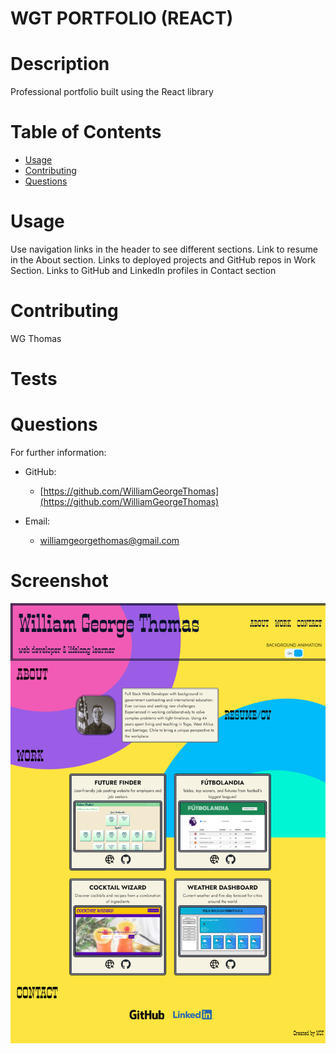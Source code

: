 # WGT PORTFOLIO (REACT)
  
  # Description 
  Professional portfolio built using the React library
  # Table of Contents 
  * [Usage](#usage)
  * [Contributing](#contributing)
  * [Questions](#questions)

  # Usage 
  Use navigation links in the header to see different sections.  Link to resume in the About section.  Links to deployed projects and GitHub repos in Work Section.  Links to GitHub and LinkedIn profiles in Contact section
  
  # Contributing 
  WG Thomas
  # Tests 
  
  # Questions 
  For further information:
 
  * GitHub:
    * [https://github.com/WilliamGeorgeThomas](https://github.com/WilliamGeorgeThomas)
 
  * Email:
    * williamgeorgethomas@gmail.com

# Screenshot

![screenshot of portfolio](/src/assets/img/wgt-react-portfolio-screenshot.png)



